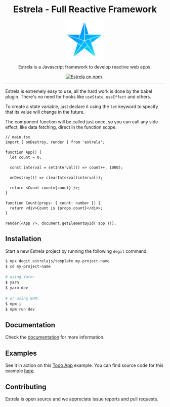 <h1 align="center">Estrela - Full Reactive Framework</h1>

<p align="center">
  <img src="images/logo.png" alt="estrela-logo" width="120px" height="120px"/>
  <br>
  <p align="center">Estrela is a Javascript framework to develop reactive web apps.</p>
</p>

<p align="center">
  <a href="https://www.npmjs.com/package/estrela">
    <img src="https://img.shields.io/npm/v/estrela?color=009DFF&label=NPM%20Package&logo=npm" alt="Estrela on npm" />
  </a>&nbsp;
</p>

<hr>

Estrela is extremely easy to use, all the hard work is done by the babel plugin. There's no need for hooks like `useState`, `useEffect` and others.

To create a state variable, just declare it using the `let` keyword to specify that its value will change in the future.

The component function will be called just once, so you can call any side effect, like data fetching, direct in the function scope.

```tsx
// main.tsx
import { onDestroy, render } from 'estrela';

function App() {
  let count = 0;

  const interval = setInterval(() => count++, 1000);

  onDestroy(() => clearInterval(interval));

  return <Count count={count} />;
}

function Count(props: { count: number }) {
  return <div>Count is {props.count}</div>;
}

render(<App />, document.getElementById('app')!);
```

## Installation

Start a new Estrela project by running the following `degit` command:

```bash
$ npx degit estrelajs/template my-project-name
$ cd my-project-name

# using Yarn:
$ yarn
$ yarn dev

# or using NPM:
$ npm i
$ npm run dev
```

## Documentation

Check the [documentation](https://estrelajs.github.io/) for more information.

## Examples

See it in action on this [Todo App](https://estrelajs.github.io/estrela/todo) example. You can find source code for this example [here](https://github.com/estrelajs/estrela/tree/main/packages/playground/src/todo).

## Contributing

Estrela is open source and we appreciate issue reports and pull requests.
